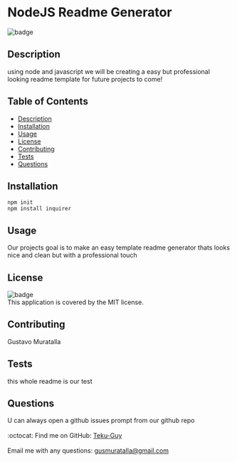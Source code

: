 
  # NodeJS Readme Generator

  ![badge](https://img.shields.io/badge/license-MIT-brightgreen)<br />

  ## Description
  using node and javascript we will be creating a easy but professional looking readme template for future projects to come!

  ## Table of Contents
  - [Description](#description)
  - [Installation](#installation)
  - [Usage](#usage)
  - [License](#license)
  - [Contributing](#contributing)
  - [Tests](#tests)
  - [Questions](#questions)

  ## Installation
    npm init
    npm install inquirer

  ## Usage
  Our projects goal is to make an easy template readme generator thats looks nice and clean but with a professional touch

  ## License
  ![badge](https://img.shields.io/badge/license-MIT-brightgreen)
    <br />
    This application is covered by the MIT license. 
    

  ## Contributing
  Gustavo Muratalla

  ## Tests
  this whole readme is our test

  ## Questions
  U can always open a github issues prompt from our github repo<br />
  <br />
  :octocat: Find me on GitHub: [Teku-Guy](https://github.com/Teku-Guy)<br />
  <br />
  Email me with any questions: gusmuratalla@gmail.com<br /><br />

  
